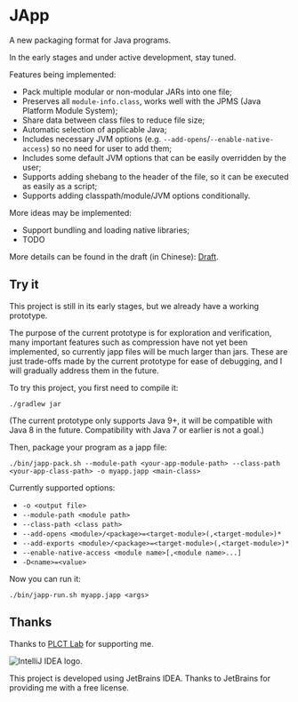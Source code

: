 # JApp

A new packaging format for Java programs. 

In the early stages and under active development, stay tuned.

Features being implemented:

* Pack multiple modular or non-modular JARs into one file;
* Preserves all `module-info.class`, works well with the JPMS (Java Platform Module System);
* Share data between class files to reduce file size;
* Automatic selection of applicable Java;
* Includes necessary JVM options (e.g. `--add-opens`/`--enable-native-access`) so no need for user to add them;
* Includes some default JVM options that can be easily overridden by the user;
* Supports adding shebang to the header of the file, so it can be executed as easily as a script;
* Supports adding classpath/module/JVM options conditionally.

More ideas may be implemented:

* Support bundling and loading native libraries;
* TODO

More details can be found in the draft (in Chinese): [Draft](draft/design.md).

## Try it

This project is still in its early stages, but we already have a working prototype.

The purpose of the current prototype is for exploration and verification, 
many important features such as compression have not yet been implemented, 
so currently japp files will be much larger than jars.
These are just trade-offs made by the current prototype for ease of debugging, 
and I will gradually address them in the future.

To try this project, you first need to compile it:

```shell
./gradlew jar
```

(The current prototype only supports Java 9+, it will be compatible with Java 8 in the future.
Compatibility with Java 7 or earlier is not a goal.)

Then, package your program as a japp file:

```shell
./bin/japp-pack.sh --module-path <your-app-module-path> --class-path <your-app-class-path> -o myapp.japp <main-class>
```

Currently supported options:

* `-o <output file>`
* `--module-path <module path>`
* `--class-path <class path>`
* `--add-opens <module>/<package>=<target-module>(,<target-module>)*`
* `--add-exports <module>/<package>=<target-module>(,<target-module>)*`
* `--enable-native-access <module name>[,<module name>...]`
* `-D<name>=<value>`

Now you can run it:

```shell
./bin/japp-run.sh myapp.japp <args>
```


## Thanks

Thanks to [PLCT Lab](https://plctlab.github.io/) for supporting me.

<img src="https://resources.jetbrains.com/storage/products/company/brand/logos/IntelliJ_IDEA.svg" alt="IntelliJ IDEA logo.">

This project is developed using JetBrains IDEA. Thanks to JetBrains for providing me with a free license.

